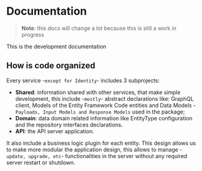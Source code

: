 # Documentation

> **Note**: this docs will change a lot because this is still a work in progress

This is the development documentation

## How is code organized

Every service -``except for Identity``- includes 3 subprojects:

* **Shared**: information shared with other services, that make simple development, this include -``mostly``- abstract declarations like: GraphQL client, Models of the Entity Framework Code entities and Data Models -`` Payloads, Input Models and Response Models`` used in the package;
* **Domain**: data domain related information like EntityType configuration and the repository interfaces declarations.
* **API**: the API server application.

It also include a business logic plugin for each entity. This design allows us to make more modular the application design, this allows to manage -``update, upgrade, etc``- functionalities in the server without any required server restart or shutdown.